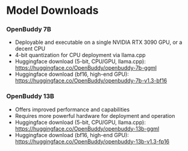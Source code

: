 # Model Downloads

### OpenBuddy 7B

- Deployable and executable on a single NVIDIA RTX 3090 GPU, or a decent CPU
- 4-bit quantization for CPU deployment via llama.cpp
- Huggingface download (5-bit, CPU/GPU, llama.cpp): https://huggingface.co/OpenBuddy/openbuddy-7b-ggml
- Huggingface download (bf16, high-end GPU): https://huggingface.co/OpenBuddy/openbuddy-7b-v1.3-bf16

### OpenBuddy 13B

- Offers improved performance and capabilities
- Requires more powerful hardware for deployment and operation
- Huggingface download (5-bit, CPU/GPU, llama.cpp): https://huggingface.co/OpenBuddy/openbuddy-13b-ggml
- Huggingface download (bf16, high-end GPU): https://huggingface.co/OpenBuddy/openbuddy-13b-v1.3-fp16
